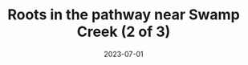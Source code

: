 ---
title: "Roots in the pathway near Swamp Creek (2 of 3)"
type: picture
date: 2023-07-01
near:
  - Roots in the pathway near Swamp Creek (1 of 3)
  - Roots in the pathway near Swamp Creek (3 of 3)
picture: "/assets/camera-roll/2023/07/2023-07-01-roots-in-the-pathway-near-swamp-creek-2/20230702_022349718_iOS.jpg"
thumbnail: "/assets/camera-roll/2023/07/2023-07-01-roots-in-the-pathway-near-swamp-creek-2/20230702_022349718_iOS-thumbnail.jpg"
tags:
  - looking down
  - Wallace Swamp Creek Park
---